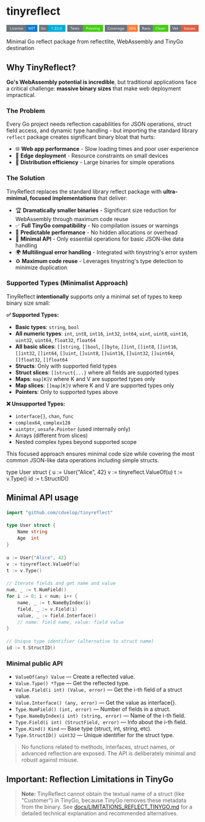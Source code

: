 # tinyreflect
<!-- START_SECTION:BADGES_SECTION -->
<a href="docs/img/badges.svg"><img src="docs/img/badges.svg" alt="Project Badges" title="Generated by badges.sh from github.com/cdvelop/devscripts"></a>
<!-- END_SECTION:BADGES_SECTION -->


Minimal Go reflect package from reflectlite, WebAssembly and TinyGo destination


## Why TinyReflect?

**Go's WebAssembly potential is incredible**, but traditional applications face a critical challenge: **massive binary sizes** that make web deployment impractical.

### The Problem
Every Go project needs reflection capabilities for JSON operations, struct field access, and dynamic type handling - but importing the standard library `reflect` package creates significant binary bloat that hurts:

- 🌐 **Web app performance** - Slow loading times and poor user experience
- 📱 **Edge deployment** - Resource constraints on small devices  
- 🚀 **Distribution efficiency** - Large binaries for simple operations

### The Solution
TinyReflect replaces the standard library reflect package with **ultra-minimal, focused implementations** that deliver:

- 🏆 **Dramatically smaller binaries** - Significant size reduction for WebAssembly through maximum code reuse
- ✅ **Full TinyGo compatibility** - No compilation issues or warnings
- 🎯 **Predictable performance** - No hidden allocations or overhead
- 🔧 **Minimal API** - Only essential operations for basic JSON-like data handling
- 🌍 **Multilingual error handling** - Integrated with tinystring's error system
- ♻️ **Maximum code reuse** - Leverages tinystring's type detection to minimize duplication

### Supported Types (Minimalist Approach)
TinyReflect **intentionally** supports only a minimal set of types to keep binary size small:

**✅ Supported Types:**
- **Basic types**: `string`, `bool`
- **All numeric types**: `int`, `int8`, `int16`, `int32`, `int64`, `uint`, `uint8`, `uint16`, `uint32`, `uint64`, `float32`, `float64`
- **All basic slices**: `[]string`, `[]bool`, `[]byte`, `[]int`, `[]int8`, `[]int16`, `[]int32`, `[]int64`, `[]uint`, `[]uint8`, `[]uint16`, `[]uint32`, `[]uint64`, `[]float32`, `[]float64`
- **Structs**: Only with supported field types
- **Struct slices**: `[]struct{...}` where all fields are supported types
- **Maps**: `map[K]V` where K and V are supported types only
- **Map slices**: `[]map[K]V` where K and V are supported types only
- **Pointers**: Only to supported types above

**❌ Unsupported Types:**
- `interface{}`, `chan`, `func`
- `complex64`, `complex128`
- `uintptr`, `unsafe.Pointer` (used internally only)
- Arrays (different from slices)
- Nested complex types beyond supported scope

This focused approach ensures minimal code size while covering the most common JSON-like data operations including simple structs.

type User struct {
u := User{"Alice", 42}
v := tinyreflect.ValueOf(u)
t := v.Type()
id := t.StructID()
## Minimal API usage

```go
import "github.com/cdvelop/tinyreflect"

type User struct {
    Name string
    Age  int
}

u := User{"Alice", 42}
v := tinyreflect.ValueOf(u)
t := v.Type()

// Iterate fields and get name and value
num, _ := t.NumField()
for i := 0; i < num; i++ {
    name, _ := t.NameByIndex(i)
    field, _ := v.Field(i)
    value, _ := field.Interface()
    // name: field name, value: field value
}

// Unique type identifier (alternative to struct name)
id := t.StructID()
```

### Minimal public API

- `ValueOf(any) Value` — Create a reflected value.
- `Value.Type() *Type` — Get the reflected type.
- `Value.Field(i int) (Value, error)` — Get the i-th field of a struct value.
- `Value.Interface() (any, error)` — Get the value as interface{}.
- `Type.NumField() (int, error)` — Number of fields in a struct.
- `Type.NameByIndex(i int) (string, error)` — Name of the i-th field.
- `Type.Field(i int) (StructField, error)` — Info about the i-th field.
- `Type.Kind() Kind` — Base type (struct, int, string, etc).
- `Type.StructID() uint32` — Unique identifier for the struct type.

> No functions related to methods, interfaces, struct names, or advanced reflection are exposed. The API is deliberately minimal and robust against misuse.


## Important: Reflection Limitations in TinyGo

> **Note:** TinyReflect cannot obtain the textual name of a struct (like "Customer") in TinyGo, because TinyGo removes these metadata from the binary. See [docs/LIMITATIONS_REFLECT_TINYGO.md](docs/LIMITATIONS_REFLECT_TINYGO.md) for a detailed technical explanation and recommended alternatives.